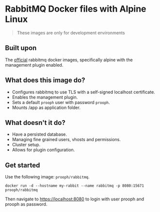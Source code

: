 # RabbitMQ Docker files with Alpine Linux

> These images are only for development environments

## Built upon

The [official](https://hub.docker.com/_/rabbitmq/) rabbitmq docker images, specifically alpine with the management plugin enabled.

## What does this image do?

- Configures rabbitmq to use TLS with a self-signed localhost certificate. 
- Enables the management plugin.
- Sets a default `prooph` user with password `prooph`.
- Mounts /app as application folder.

## What doesn't it do?

- Have a persisted database.
- Managing fine grained users, vhosts and permissions.
- Cluster setup.
- Allows for plugin configuration.

## Get started

Use the following image: `prooph/rabbitmq`.

```
docker run -d --hostname my-rabbit --name rabbitmq -p 8080:15671 prooph/rabbitmq
```

Then navigate to [https://localhost:8080](https://localhost:8080) to login with user prooph and prooph as password.
